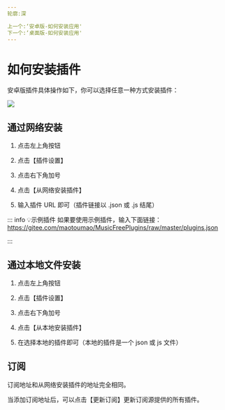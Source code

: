 ```yaml
---
轮廓:深

上一个:‘安卓版-如何安装应用'
下一个:‘桌面版-如何安装应用'
---
```


# 如何安装插件

安卓版插件具体操作如下，你可以选择任意一种方式安装插件：

![](/public/img/mobile-install-plugin.png)

## 通过网络安装

1. 点击左上角按钮

2. 点击【插件设置】

3. 点击右下角加号

4. 点击【从网络安装插件】

5. 输入插件 URL 即可（插件链接以 .json 或 .js 结尾）

::: info 💡示例插件
如果要使用示例插件，输入下面链接：
https://gitee.com/maotoumao/MusicFreePlugins/raw/master/plugins.json

:::

## 通过本地文件安装

1. 点击左上角按钮
 
2. 点击【插件设置】

3. 点击右下角加号

4. 点击【从本地安装插件】

5. 在选择本地的插件即可（本地的插件是一个 json 或 js 文件）


## 订阅

订阅地址和从网络安装插件的地址完全相同。

当添加订阅地址后，可以点击【更新订阅】更新订阅源提供的所有插件。
